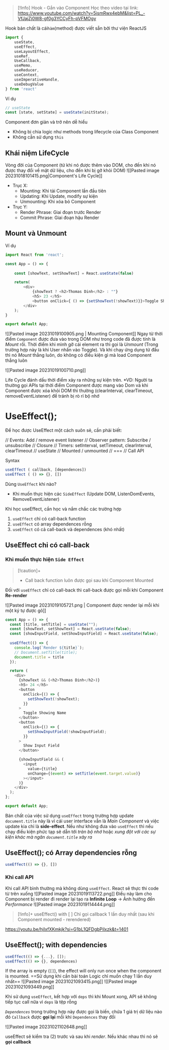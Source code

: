>[!Info] Hook - Gắn vào Component
>Học theo video tại link: https://www.youtube.com/watch?v=5ismRwx4ebM&list=PL_-VfJajZj0W8-gf0g3YCCyFh-pVFMOgy

Hook bản chất là cái`hàm`(method) được viết sẵn bởi thư viện ReactJS
```js
import {
	useState,
	useEffect,
	useLayoutEffect,
	useRef,
	UseCallback,
	useMemo,
	useReducer,
	useContext,
	useImperativeHandle,
	useDebugValue
} from 'react'
```

Ví dụ 
```js
// useState
const [state, setState] = useState(initState);
```

Component đơn giản và trở nên dễ hiểu
- Không bị chia logic như methods trong lifecycle của Class Component
- Không cần sử dụng `this`
## Khái niệm LifeCycle
Vòng đời của Component (từ khi nó được thêm vào DOM, cho đến khi nó được thay đổi về mặt dữ liệu, cho đến khi bị gỡ khỏi DOM)
![[Pasted image 20231018101415.png|Component's Life Cycle]]
- Trục X:
	- Mounting: Khi tải Component lần đầu tiên
	- Updating: Khi Update, modify sự kiện
	- Unmounting: Khi xóa bỏ Component
- Trục Y:
	- Render Phrase: Giai đoạn trước Render
	- Commit Phrase: Giai đoạn hậu Render

## Mount và Unmount

Ví dụ
```js
import React from 'react';

const App = () => {
    
    const [showText, setShowText] = React.useState(false)

    return(
        <div>
            {showText ? <h2>Thomas Dinh</h2> : ""}
            <h5> 23 </h5>
            <button onClick={ () => {setShowText(!showText)}}>Toggle Showing Name</button>
        </div>
    );
}

export default App;
```

![[Pasted image 20231019100905.png | Mounting Component]]
Ngay từ thời điểm `Component` được đưa vào trong DOM như trong code đã được tính là *Mount* rồi. Thời điểm khi mình gỡ cái element ra thì gọi là *Unmount* (Trong trường hợp này là khi User nhấn vào Toggle). Và khi chạy ứng dụng từ đầu thì nó *Mount* thẳng luôn, do không có điều kiện gì mà load Component thẳng luôn

![[Pasted image 20231019100710.png]]


Life Cycle đánh dấu thời điểm xảy ra những sự kiện trên.
*VD: Người ta thường gọi APIs tại thời điểm Component được mang vào Dom và khi Component được xóa khỏi DOM thì thường (clearInterval, clearTimeout, removeEventListener) để tránh bị rò rỉ bộ nhớ 

# UseEffect();
Để học được UseEffect một cách suôn sẻ, cần phải biết:

// Events: Add / remove event listener
// Observer pattern: Subscribe / unsubscribe
// Closure
// Timers: setInterval, setTimeout, clearInterval, clearTimeout
// useState
// Mounted / unmounted
// ===
// Call API

Syntax
```js
useEffect ( callback, [dependences])
useEffect ( () => {}, [])
```

Dùng `UseEffect` khi nào? 
- Khi muốn thực hiện các `SideEffect` (Update DOM, ListenDomEvents, RemoveEventListener)

Khi học useEffect, cần học và nắm chắc các trường hợp
1. `useEffect` chỉ có call-back function
2. `useEffect` có array dependences rỗng
3. `useEffect` có cả call-back và dependences (khó nhất)

## UseEffect chỉ có call-back
### Khi muốn thực hiện `Side Effect`
>[!caution]+
> - Call back function luôn được gọi sau khi Component Mounted

Đối với `useEffect` chỉ có call-back thì call-back được gọi mỗi khi Component **Re-render** 

![[Pasted image 20231019105721.png | Component được render lại mỗi khi một ký tự được gõ]]

```js
const App = () => {
  const [title, setTitle] = useState("");
  const [showText, setShowText] = React.useState(false);
  const [showInputField, setShowInputField] = React.useState(false);
  
  useEffect(() => {
    console.log(`Render ${title}`);        
    // Document.setTitle(title);
    document.title = title
  });

  return (
    <div>
      {showText && (<h2>Thomas Dinh</h2>)}
      <h5> 24 </h5>
      <button
        onClick={() => {
          setShowText(!showText);
        }}
      >
        Toggle Showing Name
      </button>
      <button
        onClick={() => {
          setShowInputField(!showInputField);
        }}
      >
        Show Input Field
      </button>

      {showInputField && (
        <input
          value={title}
          onChange={(event) => setTitle(event.target.value)}
        ></input>
      )}
    </div>
  );
};

export default App;
```
Bản chất của việc sử dụng `useEffect` trong trường hợp update `document.title` này là vì cái user interface vẫn là *Main Component* và việc update kia chỉ là **side-effect**. Nếu như không đưa vào `useEffect` thì nếu chạy điều kiện phức tạp sẽ dẫn tới *tràn bộ nhớ* hoặc *xung đột với các sự kiện khác mà ngăn `document.title` xảy ra*
## UseEffect(); có Array dependencies rỗng 
```js
useEffect(() => {}, [])
```
### Khi call API

Khi call API bình thường mà không dùng `useEffect`. React sẽ thực thi code từ trên xuống 
![[Pasted image 20231019113722.png]]
Điều này làm cho Component bị render đi render lại tạo ra **Infinite Loop** -> Ảnh hưởng đến *Performance*
![[Pasted image 20231019114444.png]]

>[!info]+ useEffect() with [ ]
>Chỉ gọi callback 1 lần duy nhất (sau khi Component mounted - rerendered)

https://youtu.be/hjIxfXKmkjk?si=G1bL1QFDgbPilxzk&t=1401
## UseEffect(); with dependencies
```js
useEffect(() => {...}, []);
useEffect(() => {}, dependences)
```

If the array is empty (`[]`), the effect will only run once when the component is mounted. ==Sử dụng khi cần bài toán Logic chỉ muốn chạy 1 lần duy nhất==
![[Pasted image 20231021093415.png]]
![[Pasted image 20231021093449.png]]

Khi sử dụng `useEffect`, kết hợp với `deps` thì khi Mount xong, API sẽ không tiếp tục call nữa vì `deps` là tệp rỗng

*`Dependences`* trong trường hợp này được gọi là biến, chứa 1 giá trị dữ liệu nào đó
`Callback` được **gọi lại** mỗi khi `Dependences` thay đổi

![[Pasted image 20231021102648.png]]

useEffect sẽ kiểm tra (2) trước và sau khi *render*. Nếu khác nhau thì nó sẽ **gọi callback**